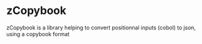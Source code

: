 # zCopybook
zCopybook is a library helping to convert positionnal inputs (cobol) to json, using a copybook format
